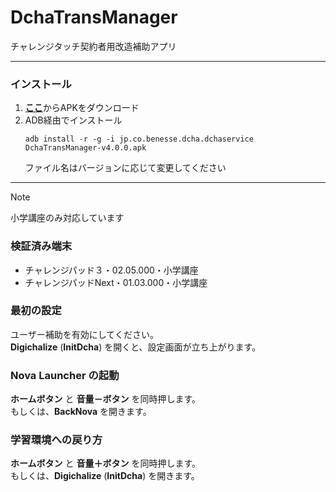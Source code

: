 # DchaTransManager

チャレンジタッチ契約者用改造補助アプリ

---

### インストール

1. [**ここ**](https://github.com/s1204IT/DchaTransManager/releases/latest/)からAPKをダウンロード
2. ADB経由でインストール
   ```
   adb install -r -g -i jp.co.benesse.dcha.dchaservice DchaTransManager-v4.0.0.apk
   ```
   ファイル名はバージョンに応じて変更してください

---

> [!NOTE]
> 小学講座のみ対応しています

### 検証済み端末

- チャレンジパッド３・02.05.000・小学講座
- チャレンジパッドNext・01.03.000・小学講座

### 最初の設定

ユーザー補助を有効にしてください。  
**Digichalize** (**InitDcha**) を開くと、設定画面が立ち上がります。

### Nova Launcher の起動

**ホームボタン** と **音量－ボタン** を同時押します。  
もしくは、**BackNova** を開きます。

### 学習環境への戻り方

**ホームボタン** と **音量＋ボタン** を同時押します。  
もしくは、**Digichalize** (**InitDcha**) を開きます。
